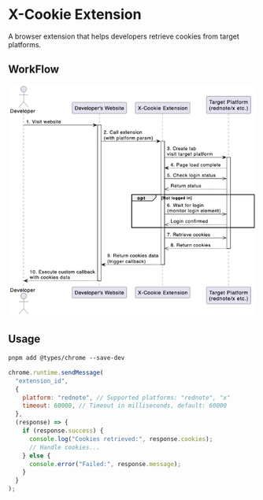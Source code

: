 # X-Cookie Extension

A browser extension that helps developers retrieve cookies from target platforms.

## WorkFlow

![X-Cookie Extension Workflow](./public/flow.png)

## Usage

```pnpm
pnpm add @types/chrome --save-dev
```

```js
chrome.runtime.sendMessage(
  "extension_id",
  {
    platform: "rednote", // Supported platforms: "rednote", "x"
    timeout: 60000, // Timeout in milliseconds, default: 60000
  },
  (response) => {
    if (response.success) {
      console.log("Cookies retrieved:", response.cookies);
      // Handle cookies...
    } else {
      console.error("Failed:", response.message);
    }
  }
);
```
